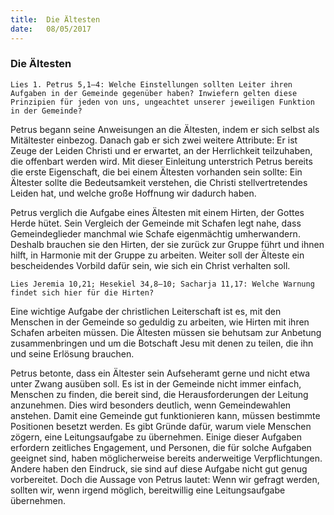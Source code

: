 ```yaml
---
title:  Die Ältesten
date:   08/05/2017
---
```


### Die Ältesten 

`Lies 1. Petrus 5,1–4: Welche Einstellungen sollten Leiter ihren Aufgaben in der Gemeinde gegenüber haben? Inwiefern gelten diese Prinzipien für jeden von uns, ungeachtet unserer jeweiligen Funktion in der Gemeinde?` 

Petrus begann seine Anweisungen an die Ältesten, indem er sich selbst als Mitältester einbezog. Danach gab er sich zwei weitere Attribute: Er ist Zeuge der Leiden Christi und er erwartet, an der Herrlichkeit teilzuhaben, die offenbart werden wird. Mit dieser Einleitung unterstrich Petrus bereits die erste Eigenschaft, die bei einem Ältesten vorhanden sein sollte: Ein Ältester sollte die Bedeutsamkeit verstehen, die Christi stellvertretendes Leiden hat, und welche große Hoffnung wir dadurch haben. 

Petrus verglich die Aufgabe eines Ältesten mit einem Hirten, der Gottes Herde hütet. Sein Vergleich der Gemeinde mit Schafen legt nahe, dass Gemeindeglieder manchmal wie Schafe eigenmächtig umherwandern. Deshalb brauchen sie den Hirten, der sie zurück zur Gruppe führt und ihnen hilft, in Harmonie mit der Gruppe zu arbeiten. Weiter soll der Älteste ein bescheidendes Vorbild dafür sein, wie sich ein Christ verhalten soll. 

`Lies Jeremia 10,21; Hesekiel 34,8–10; Sacharja 11,17: Welche Warnung findet sich hier für die Hirten?` 

Eine wichtige Aufgabe der christlichen Leiterschaft ist es, mit den Menschen in der Gemeinde so geduldig zu arbeiten, wie Hirten mit ihren Schafen arbeiten müssen. Die Ältesten müssen sie behutsam zur Anbetung zusammenbringen und um die Botschaft Jesu mit denen zu teilen, die ihn und seine Erlösung brauchen. 

Petrus betonte, dass ein Ältester sein Aufseheramt gerne und nicht etwa unter Zwang ausüben soll. Es ist in der Gemeinde nicht immer einfach, Menschen zu finden, die bereit sind, die Herausforderungen der Leitung anzunehmen. Dies wird besonders deutlich, wenn Gemeindewahlen anstehen. Damit eine Gemeinde gut funktionieren kann, müssen bestimmte Positionen besetzt werden. Es gibt Gründe dafür, warum viele Menschen zögern, eine Leitungsaufgabe zu übernehmen. Einige dieser Aufgaben erfordern zeitliches Engagement, und Personen, die für solche Aufgaben geeignet sind, haben möglicherweise bereits anderweitige Verpflichtungen. Andere haben den Eindruck, sie sind auf diese Aufgabe nicht gut genug vorbereitet. Doch die Aussage von Petrus lautet: Wenn wir gefragt werden, sollten wir, wenn irgend möglich, bereitwillig eine Leitungsaufgabe übernehmen. 

